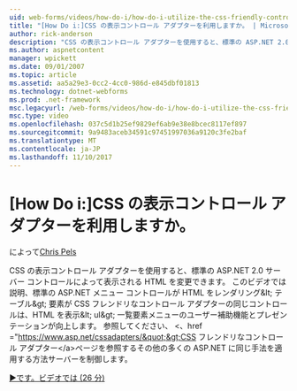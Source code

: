 ```yaml
---
uid: web-forms/videos/how-do-i/how-do-i-utilize-the-css-friendly-control-adapters
title: "[How Do i:]CSS の表示コントロール アダプターを利用しますか。 | Microsoft Docs"
author: rick-anderson
description: "CSS の表示コントロール アダプターを使用すると、標準の ASP.NET 2.0 サーバー コントロールによって表示される HTML を変更できます。 このビデオでおを説明する、経歴の持ち主しています."
ms.author: aspnetcontent
manager: wpickett
ms.date: 09/01/2007
ms.topic: article
ms.assetid: aa5a29e3-0cc2-4cc0-986d-e845dbf01813
ms.technology: dotnet-webforms
ms.prod: .net-framework
msc.legacyurl: /web-forms/videos/how-do-i/how-do-i-utilize-the-css-friendly-control-adapters
msc.type: video
ms.openlocfilehash: 037c5d1b25ef9829ef6ab9e38e8bcec8117ef897
ms.sourcegitcommit: 9a9483aceb34591c97451997036a9120c3fe2baf
ms.translationtype: MT
ms.contentlocale: ja-JP
ms.lasthandoff: 11/10/2017
---
```

<a name="how-do-i-utilize-the-css-friendly-control-adapters"></a>[How Do i:]CSS の表示コントロール アダプターを利用しますか。
====================
によって[Chris Pels](https://twitter.com/chrispels)

CSS の表示コントロール アダプターを使用すると、標準の ASP.NET 2.0 サーバー コントロールによって表示される HTML を変更できます。 このビデオでは説明、標準の ASP.NET メニュー コントロールが HTML をレンダリング&amp;lt; テーブル&amp;gt; 要素が CSS フレンドリなコントロール アダプターの同じコントロールは、HTML を表示&amp;lt; ul&amp;gt; 一覧要素メニューのユーザー補助機能とプレゼンテーションが向上します。 参照してください、 &lt;、href =&quot;https://www.asp.net/cssadapters/&quot;&gt;CSS フレンドリなコントロール アダプター&lt;/a&gt;ページを参照するその他の多くの ASP.NET に同じ手法を適用する方法サーバーを制御します。

[&#9654;です。ビデオでは (26 分)](https://channel9.msdn.com/Blogs/ASP-NET-Site-Videos/how-do-i-utilize-the-css-friendly-control-adapters)
